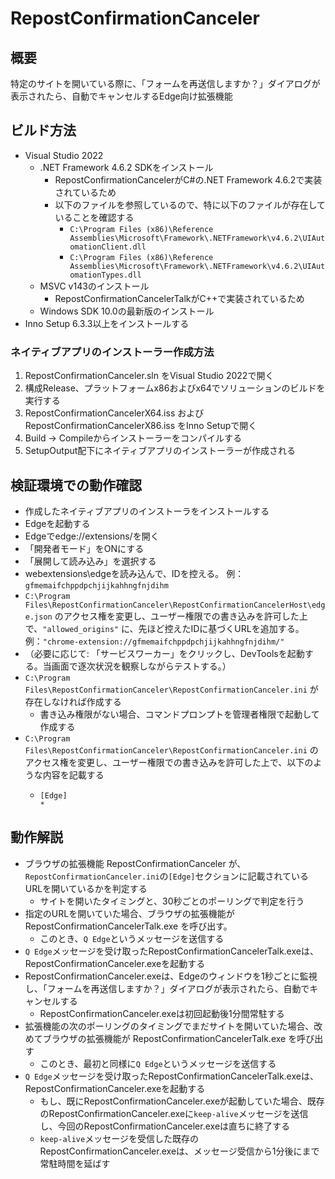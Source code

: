 # RepostConfirmationCanceler

## 概要

特定のサイトを開いている際に、「フォームを再送信しますか？」ダイアログが表示されたら、自動でキャンセルするEdge向け拡張機能

## ビルド方法

* Visual Studio 2022
  * .NET Framework 4.6.2 SDKをインストール
    * RepostConfirmationCancelerがC#の.NET Framework 4.6.2で実装されているため
    * 以下のファイルを参照しているので、特に以下のファイルが存在していることを確認する
      * `C:\Program Files (x86)\Reference Assemblies\Microsoft\Framework\.NETFramework\v4.6.2\UIAutomationClient.dll`
      * `C:\Program Files (x86)\Reference Assemblies\Microsoft\Framework\.NETFramework\v4.6.2\UIAutomationTypes.dll`
  * MSVC v143のインストール
    * RepostConfirmationCancelerTalkがC++で実装されているため
  * Windows SDK 10.0の最新版のインストール
* Inno Setup 6.3.3以上をインストールする

### ネイティブアプリのインストーラー作成方法

1. RepostConfirmationCanceler.sln をVisual Studio 2022で開く
2. 構成Release、プラットフォームx86およびx64でソリューションのビルドを実行する
3. RepostConfirmationCancelerX64.iss および RepostConfirmationCancelerX86.iss をInno Setupで開く
4. Build -> Compileからインストーラーをコンパイルする
5. SetupOutput配下にネイティブアプリのインストーラーが作成される

## 検証環境での動作確認

* 作成したネイティブアプリのインストーラをインストールする
* Edgeを起動する
* Edgeでedge://extensions/を開く
* 「開発者モード」をONにする
* 「展開して読み込み」を選択する
* webextensions\edgeを読み込んで、IDを控える。
   例：`gfmemaifchppdpchjijkahhngfnjdihm`
* `C:\Program Files\RepostConfirmationCanceler\RepostConfirmationCancelerHost\edge.json` のアクセス権を変更し、ユーザー権限での書き込みを許可した上で、`"allowed_origins"` に、先ほど控えたIDに基づくURLを追加する。
   例：`"chrome-extension://gfmemaifchppdpchjijkahhngfnjdihm/"`
* （必要に応じて: 「サービスワーカー」をクリックし、DevToolsを起動する。当画面で逐次状況を観察しながらテストする。）
* `C:\Program Files\RepostConfirmationCanceler\RepostConfirmationCanceler.ini` が存在しなければ作成する
  * 書き込み権限がない場合、コマンドプロンプトを管理者権限で起動して作成する
* `C:\Program Files\RepostConfirmationCanceler\RepostConfirmationCanceler.ini` のアクセス権を変更し、ユーザー権限での書き込みを許可した上で、以下のような内容を記載する
  * ```
    [Edge]
    *
    ```

## 動作解説

* ブラウザの拡張機能 RepostConfirmationCanceler が、`RepostConfirmationCanceler.ini`の`[Edge]`セクションに記載されているURLを開いているかを判定する
  * サイトを開いたタイミングと、30秒ごとのポーリングで判定を行う
* 指定のURLを開いていた場合、ブラウザの拡張機能が RepostConfirmationCancelerTalk.exe を呼び出す。
  * このとき、`Q Edge`というメッセージを送信する
* `Q Edge`メッセージを受け取ったRepostConfirmationCancelerTalk.exeは、RepostConfirmationCanceler.exeを起動する
* RepostConfirmationCanceler.exeは、Edgeのウィンドウを1秒ごとに監視し、「フォームを再送信しますか？」ダイアログが表示されたら、自動でキャンセルする
  * RepostConfirmationCanceler.exeは初回起動後1分間常駐する
* 拡張機能の次のポーリングのタイミングでまだサイトを開いていた場合、改めてブラウザの拡張機能が RepostConfirmationCancelerTalk.exe を呼び出す
  * このとき、最初と同様に`Q Edge`というメッセージを送信する
* `Q Edge`メッセージを受け取ったRepostConfirmationCancelerTalk.exeは、RepostConfirmationCanceler.exeを起動する
  * もし、既にRepostConfirmationCanceler.exeが起動していた場合、既存のRepostConfirmationCanceler.exeに`keep-alive`メッセージを送信し、今回のRepostConfirmationCanceler.exeは直ちに終了する
  * `keep-alive`メッセージを受信した既存のRepostConfirmationCanceler.exeは、メッセージ受信から1分後にまで常駐時間を延ばす